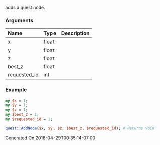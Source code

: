 adds a quest node.
### Arguments
**Name**|**Type**|**Description**
:---|:---|:---
x|float|
y|float|
z|float|
best_z|float|
requested_id|int|

### Example

```perl
my $x = 1;
my $y = 1;
my $z = 1;
my $best_z = 1;
my $requested_id = 1;

quest::AddNode($x, $y, $z, $best_z, $requested_id); # Returns void
```


Generated On 2018-04-29T00:35:14-07:00